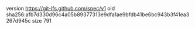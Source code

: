 version https://git-lfs.github.com/spec/v1
oid sha256:afb7d330d96c4a05b89377313e9dfa1ae9bfdb41be6bc943b3f41ea3267d945c
size 791
